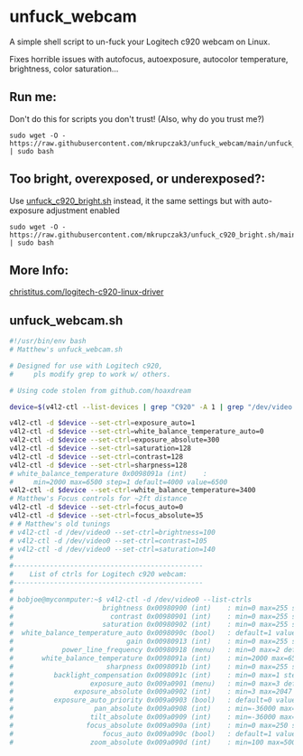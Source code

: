 # unfuck_webcam
A simple shell script to un-fuck your Logitech c920 webcam on Linux.

Fixes horrible issues with autofocus, autoexposure, autocolor temperature, brightness, color saturation...

## Run me:
Don't do this for scripts you don't trust! (Also, why do you trust me?)


    sudo wget -O - https://raw.githubusercontent.com/mkrupczak3/unfuck_webcam/main/unfuck_webcam.sh | sudo bash

## Too bright, overexposed, or underexposed?:
Use [unfuck_c920_bright.sh](https://github.com/mkrupczak3/unfuck_c920_bright.sh/blob/main/unfuck_c920_bright.sh) instead, it the same settings but with auto-exposure adjustment enabled

    sudo wget -O - https://raw.githubusercontent.com/mkrupczak3/unfuck_c920_bright.sh/main/unfuck_c920_bright.sh | sudo bash


## More Info:
[christitus.com/logitech-c920-linux-driver](https://christitus.com/logitech-c920-linux-driver/)

## unfuck_webcam.sh

```bash
#!/usr/bin/env bash
# Matthew's unfuck_webcam.sh

# Designed for use with Logitech c920,
#     pls modify grep to work w/ others.

# Using code stolen from github.com/hoaxdream

device=$(v4l2-ctl --list-devices | grep "C920" -A 1 | grep "/dev/video." -o)

v4l2-ctl -d $device --set-ctrl=exposure_auto=1
v4l2-ctl -d $device --set-ctrl=white_balance_temperature_auto=0
v4l2-ctl -d $device --set-ctrl=exposure_absolute=300
v4l2-ctl -d $device --set-ctrl=saturation=128
v4l2-ctl -d $device --set-ctrl=contrast=128
v4l2-ctl -d $device --set-ctrl=sharpness=128
# white_balance_temperature 0x0098091a (int)    :
#     min=2000 max=6500 step=1 default=4000 value=6500
v4l2-ctl -d $device --set-ctrl=white_balance_temperature=3400
# Matthew's Focus controls for ~2ft distance
v4l2-ctl -d $device --set-ctrl=focus_auto=0
v4l2-ctl -d $device --set-ctrl=focus_absolute=35
# # Matthew's old tunings
# v4l2-ctl -d /dev/video0 --set-ctrl=brightness=100
# v4l2-ctl -d /dev/video0 --set-ctrl=contrast=105
# v4l2-ctl -d /dev/video0 --set-ctrl=saturation=140
#
#-----------------------------------------------
#    List of ctrls for Logitech c920 webcam:
#-----------------------------------------------
#
# bobjoe@myconmputer:~$ v4l2-ctl -d /dev/video0 --list-ctrls
#                      brightness 0x00980900 (int)    : min=0 max=255 step=1 default=128 value=128
#                        contrast 0x00980901 (int)    : min=0 max=255 step=1 default=128 value=128
#                      saturation 0x00980902 (int)    : min=0 max=255 step=1 default=128 value=128
#  white_balance_temperature_auto 0x0098090c (bool)   : default=1 value=0
#                            gain 0x00980913 (int)    : min=0 max=255 step=1 default=0 value=226
#            power_line_frequency 0x00980918 (menu)   : min=0 max=2 default=2 value=2
#       white_balance_temperature 0x0098091a (int)    : min=2000 max=6500 step=1 default=4000 value=3400
#                       sharpness 0x0098091b (int)    : min=0 max=255 step=1 default=128 value=128
#          backlight_compensation 0x0098091c (int)    : min=0 max=1 step=1 default=0 value=0
#                   exposure_auto 0x009a0901 (menu)   : min=0 max=3 default=3 value=1
#               exposure_absolute 0x009a0902 (int)    : min=3 max=2047 step=1 default=250 value=312
#          exposure_auto_priority 0x009a0903 (bool)   : default=0 value=1
#                    pan_absolute 0x009a0908 (int)    : min=-36000 max=36000 step=3600 default=0 value=0
#                   tilt_absolute 0x009a0909 (int)    : min=-36000 max=36000 step=3600 default=0 value=0
#                  focus_absolute 0x009a090a (int)    : min=0 max=250 step=5 default=0 value=35
#                      focus_auto 0x009a090c (bool)   : default=1 value=0
#                   zoom_absolute 0x009a090d (int)    : min=100 max=500 step=1 default=100 value=100
```
